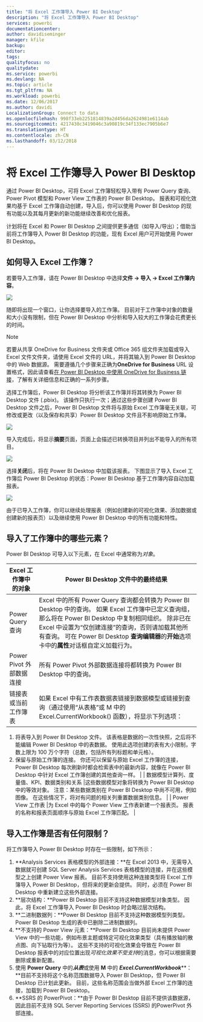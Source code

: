 ```yaml
---
title: "将 Excel 工作簿导入 Power BI Desktop"
description: "将 Excel 工作簿导入 Power BI Desktop"
services: powerbi
documentationcenter: 
author: davidiseminger
manager: kfile
backup: 
editor: 
tags: 
qualityfocus: no
qualitydate: 
ms.service: powerbi
ms.devlang: NA
ms.topic: article
ms.tgt_pltfrm: NA
ms.workload: powerbi
ms.date: 12/06/2017
ms.author: davidi
LocalizationGroup: Connect to data
ms.openlocfilehash: 998f33eb2251814839a2d456da2624981e6114ab
ms.sourcegitcommit: 4217430c3419046c3a90819c34f133ec7905b6e7
ms.translationtype: HT
ms.contentlocale: zh-CN
ms.lasthandoff: 03/12/2018
---
```

# <a name="import-excel-workbooks-into-power-bi-desktop"></a>将 Excel 工作簿导入 Power BI Desktop
通过 Power BI Desktop，可将 Excel 工作簿轻松导入带有 Power Query 查询、Power Pivot 模型和 Power View 工作表的 Power BI Desktop。 报表和可视化效果均基于 Excel 工作簿自动创建，导入后，你可以使用 Power BI Desktop 的现有功能以及其每月更新的新功能继续改善和优化报表。

计划将在 Excel 和 Power BI Desktop 之间提供更多通信（如导入/导出）；借助当前将工作簿导入 Power BI Desktop 的功能，现有 Excel 用户可开始使用 Power BI Desktop。

## <a name="how-do-i-import-an-excel-workbook"></a>如何导入 Excel 工作簿？
若要导入工作簿，请在 Power BI Desktop 中选择**文件 -\> 导入 -\> Excel 工作簿内容**。

![](media/desktop-import-excel-workbooks/importexceltopbi_1.png)

随即将出现一个窗口，让你选择要导入的工作簿。 目前对于工作簿中对象的数量和大小没有限制，但在 Power BI Desktop 中分析和导入较大的工作簿会花费更长的时间。

> [!NOTE]
> 若要从共享 OneDrive for Business 文件夹或 Office 365 组文件夹加载或导入 Excel 文件文件夹，请使用 Excel 文件的 URL，并将其输入到 Power BI Desktop中的 Web 数据源。 需要遵循几个步骤来正确为**OneDrive for Business** URL 设置格式，因此请查看[在 Power BI Desktop 中使用 OneDrive for Business 链接](desktop-use-onedrive-business-links.md)，了解有关详细信息和正确的一系列步骤。
> 
> 

选择工作簿后，Power BI Desktop 将分析该工作簿并将其转换为 Power BI Desktop 文件 (.pbix)。 该操作只执行一次；通过这些步骤创建 Power BI Desktop 文件之后，Power BI Desktop 文件将与原始 Excel 工作簿毫无关联，可修改或更改（以及保存和共享）Power BI Desktop 文件且不影响原始工作簿。

![](media/desktop-import-excel-workbooks/importexceltopbi_2.png)

导入完成后，将显示**摘要**页面，页面上会描述已转换项目并列出不能导入的所有项目。

![](media/desktop-import-excel-workbooks/importexceltopbi_3.png)

选择**关闭**后，将在 Power BI Desktop 中加载该报表。 下图显示了导入 Excel 工作簿后 Power BI Desktop 的状态：Power BI Desktop 基于工作簿内容自动加载报表。

![](media/desktop-import-excel-workbooks/importexceltopbi_4.png)

由于已导入工作簿，你可以继续处理报表（例如创建新的可视化效果、添加数据或创建新的报表页）以及继续使用 Power BI Desktop 中的所有功能和特性。

## <a name="which-workbook-elements-are-imported"></a>导入了工作簿中的哪些元素？
Power BI Desktop 可导入以下元素，在 Excel 中通常称为*对象*。

| Excel 工作簿中的对象 | Power BI Desktop 文件中的最终结果 |
| --- | --- |
| Power Query 查询 |Excel 中的所有 Power Query 查询都会转换为 Power BI Desktop 中的查询。 如果 Excel 工作簿中已定义查询组，那么将在 Power BI Desktop 中复制相同组织。 除非已在 Excel 中设置为“仅创建连接”的查询，否则请加载其他所有查询。 可在 Power BI Desktop **查询编辑器**的**开始**选项卡中的**属性**对话框自定义加载行为。 |
| Power Pivot 外部数据连接 |所有 Power Pivot 外部数据连接将都转换为 Power BI Desktop 中的查询。 |
| 链接表或当前工作簿表 |如果 Excel 中有工作表数据表链接到数据模型或链接到查询（通过使用“从表格”或 M 中的 Excel.CurrentWorkbook() 函数），将显示下列选项：
  1. 将表导入到 Power BI Desktop 文件。 该表格是数据的一次性快照，之后将不能编辑 Power BI Desktop 中的表数据。 使用此选项创建的表有大小限制，字数上限为 100 万个字符（总数，包括所有列标题和单元格）。    
  2. 保留与原始工作簿的连接。 你还可以保留与原始 Excel 工作簿的连接，Power BI Desktop 每次刷新时都会检索表中的最新内容，就像在 Power BI Desktop 中针对 Excel 工作簿创建的其他查询一样。 | | 数据模型计算列、度量值、KPI、数据类别和关系 |这些数据模型对象将转换为 Power BI Desktop 中的等效对象。 注意：某些数据类别在 Power BI Desktop 中尚不可用，例如图像。 在这些情况下，将对有问题的相关列重置数据类别信息。 | | Power View 工作表 |为 Excel 中的每个 Power View 工作表新建一个报表页。 报表的名称和报表页面顺序与原始 Excel 工作簿匹配。 |

## <a name="are-there-any-limitations-to-importing-a-workbook"></a>导入工作簿是否有任何限制？
将工作簿导入 Power BI Desktop 时存在一些限制，如下所示：

1. **Analysis Services 表格模型的外部连接：**在 Excel 2013 中，无需导入数据就可创建 SQL Server Analysis Services 表格模型的连接，并在这些模型之上创建 Power View 报表。 目前不支持使用这种连接类型将 Excel 工作簿导入 Power BI Desktop，但将来的更新会提供。 同时，必须在 Power BI Desktop 中重新建立这些外部连接。
2. **层次结构：**Power BI Desktop 目前不支持这种数据模型对象类型。 因此，将 Excel 工作簿导入 Power BI Desktop 时会略过层次结构。
3. **二进制数据列：**Power BI Desktop 目前不支持这种数据模型列类型。 Power BI Desktop 生成的表中已删除二进制数据列。
4. **不支持的 Power View 元素：**Power BI Desktop 目前尚未提供 Power View 中的一些功能，例如布景主题或特定可视化效果类型（具有播放轴的散点图、向下钻取行为等）。 这些不支持的可视化效果会导致在 Power BI Desktop 报表中的对应位置出现*可视化效果不受支持*的消息，你可以根据需要删除或重新配置。
5. 使用 **Power Query** 中的***从表***或使用 **M** 中的 ***Excel.CurrentWorkbook*****：**目前不支持将这个名称范围数据导入 Power BI Desktop，但 Power BI Desktop 已计划此更新。 目前，这些名称范围会当做外部 Excel 工作簿的连接，加载到 Power BI Desktop。
6. **SSRS 的 PowerPivot：**由于 Power BI Desktop 目前不提供该数据源，因此目前不支持 SQL Server Reporting Services (SSRS) 的PowerPivot 外部连接。


